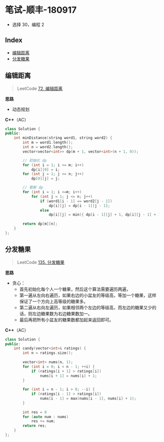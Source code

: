 笔试-顺丰-180917
===
- 选择 30，编程 2


Index
---
<!-- TOC -->

- [编辑距离](#编辑距离)
- [分发糖果](#分发糖果)

<!-- /TOC -->

## 编辑距离
> LeetCode [72. 编辑距离](https://leetcode-cn.com/problems/edit-distance/description/)

**思路**
- 动态规划

**C++**（AC）
```C++
class Solution {
public:
    int minDistance(string word1, string word2) {
        int m = word1.length();
        int n = word2.length();
        vector<vector<int>> dp(m + 1, vector<int>(n + 1, 0));

        // 初始化 dp
        for (int i = 1; i <= m; i++)
            dp[i][0] = i;
        for (int j = 1; j <= n; j++)
            dp[0][j] = j;

        // 更新 dp
        for (int i = 1; i <=m; i++)
            for (int j = 1; j <= n; j++)
                if (word1[i - 1] == word2[j - 1])
                    dp[i][j] = dp[i - 1][j - 1];
                else
                    dp[i][j] = min({ dp[i - 1][j] + 1, dp[i][j - 1] + 1, dp[i - 1][j - 1] + 1 });
            
        return dp[m][n];
    }
};
```


## 分发糖果
> LeetCode [135. 分发糖果](https://leetcode-cn.com/problems/candy/description/)

**思路**
- 贪心：
    - 首先初始化每个人一个糖果，然后这个算法需要遍历两遍，
    - 第一遍从左向右遍历，如果右边的小盆友的等级高，等加一个糖果，这样保证了一个方向上高等级的糖果多。
    - 第二遍从右向左遍历，如果相邻两个左边的等级高，而左边的糖果又少的话，则左边糖果数为右边糖果数加一。
    - 最后再把所有小盆友的糖果数都加起来返回即可。


**C++**（AC）
```C++
class Solution {
public:
    int candy(vector<int>& ratings) {
        int n = ratings.size();
        
        vector<int> nums(n, 1);
        for (int i = 0; i < n - 1; ++i) {
            if (ratings[i + 1] > ratings[i]) 
                nums[i + 1] = nums[i] + 1;
        }
        
        for (int i = n - 1; i > 0; --i) {
            if (ratings[i - 1] > ratings[i]) 
                nums[i - 1] = max(nums[i - 1], nums[i] + 1);
        }
        
        int res = 0
        for (auto num : nums) 
            res += num;
        return res;
    }
};
```
